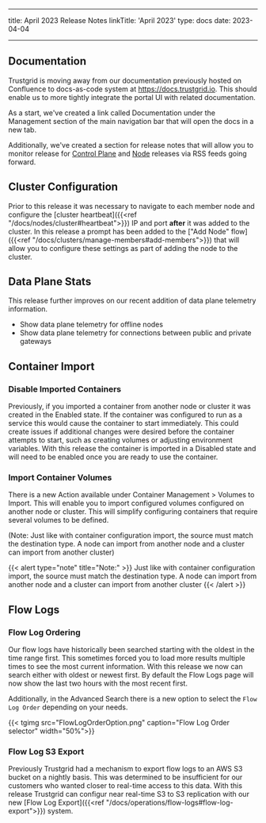 ---
title: April 2023 Release Notes
linkTitle: 'April 2023'
type: docs
date: 2023-04-04

----
## Documentation 
Trustgrid is moving away from our documentation previously hosted on Confluence to docs-as-code system at https://docs.trustgrid.io. This should enable us to more tightly integrate the portal UI with related documentation. 

As a start, we've created a link called Documentation under the Management section of the main navigation bar that will open the docs in a new tab.

Additionally, we've created a section for release notes that will allow you to monitor release for [Control Plane](https://docs.trustgrid.io/release-notes/cloud/) and [Node](https://docs.trustgrid.io/release-notes/node/) releases via RSS feeds going forward. 

## Cluster Configuration
Prior to this release it was necessary to navigate to each member node and configure the [cluster heartbeat]({{<ref "/docs/nodes/cluster#heartbeat">}}) IP and port **after** it was added to the cluster.  In this release a prompt has been added to the ["Add Node" flow]({{<ref "/docs/clusters/manage-members#add-members">}}) that will allow you to configure these settings as part of adding the node to the cluster. 

## Data Plane Stats
This release further improves on our recent addition of data plane telemetry information.
* Show data plane telemetry for offline nodes
* Show data plane telemetry for connections between public and private gateways

## Container Import
### Disable Imported Containers
Previously, if you imported a container from another node or cluster it was created in the Enabled state. If the container was configured to run as a service this would cause the container to start immediately. This could create issues if additional changes were desired before the container attempts to start, such as creating volumes or adjusting environment variables. With this release the container is imported in a Disabled state and will need to be enabled once you are ready to use the container.

### Import Container Volumes
There is a new Action available under Container Management > Volumes to Import. This will enable you to import configured volumes configured on another node or cluster. This will simplify configuring containers that require several volumes to be defined.

(Note: Just like with container configuration import, the source must match the destination type. A node can import from another node and a cluster can import from another cluster)

{{< alert type="note" title="Note:" >}}
Just like with container configuration import, the source must match the destination type. A node can import from another node and a cluster can import from another cluster
{{< /alert >}}

## Flow Logs

### Flow Log Ordering
Our flow logs have historically been searched starting with the oldest in the time range first. This sometimes forced you to load more results multiple times to see the most current information. With this release we now can search either with oldest or newest first. By default the Flow Logs page will now show the last two hours with the most recent first. 

Additionally, in the Advanced Search there is a new option to select the `Flow Log Order` depending on your needs.


{{< tgimg src="FlowLogOrderOption.png" caption="Flow Log Order selector" width="50%">}}

### Flow Log S3 Export
Previously Trustgrid had a mechanism to export flow logs to an AWS S3 bucket on a nightly basis.  This was determined to be insufficient for our customers who wanted closer to real-time access to this data. With this release Trustgrid can configur near real-time S3 to S3 replication with our new [Flow Log Export]({{<ref "/docs/operations/flow-logs#flow-log-export">}}) system. 
